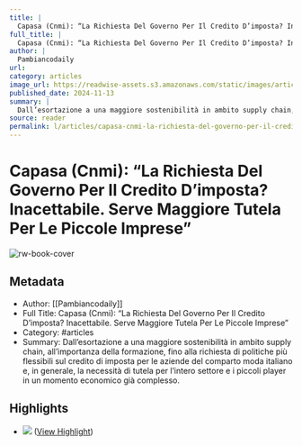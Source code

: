 ```yaml
---
title: |
  Capasa (Cnmi): “La Richiesta Del Governo Per Il Credito D’imposta? Inacettabile. Serve Maggiore Tutela Per Le Piccole Imprese”
full_title: |
  Capasa (Cnmi): “La Richiesta Del Governo Per Il Credito D’imposta? Inacettabile. Serve Maggiore Tutela Per Le Piccole Imprese”
author: |
  Pambiancodaily
url: 
category: articles
image_url: https://readwise-assets.s3.amazonaws.com/static/images/article2.74d541386bbf.png
published_date: 2024-11-13
summary: |
  Dall’esortazione a una maggiore sostenibilità in ambito supply chain, all’importanza della formazione, fino alla richiesta di politiche più flessibili sul credito di imposta per le aziende del comparto moda italiano e, in generale, la necessità di tutela per l’intero settore e i piccoli player in un momento economico già complesso.
source: reader
permalink: l/articles/capasa-cnmi-la-richiesta-del-governo-per-il-credito-d-imposta-inacettabile-serve-maggiore
---
```

# Capasa (Cnmi): “La Richiesta Del Governo Per Il Credito D’imposta? Inacettabile. Serve Maggiore Tutela Per Le Piccole Imprese”

![rw-book-cover](https://readwise-assets.s3.amazonaws.com/static/images/article2.74d541386bbf.png)

## Metadata
- Author: [[Pambiancodaily]]
- Full Title: Capasa (Cnmi): “La Richiesta Del Governo Per Il Credito D’imposta? Inacettabile. Serve Maggiore Tutela Per Le Piccole Imprese”
- Category: #articles
- Summary: Dall’esortazione a una maggiore sostenibilità in ambito supply chain, all’importanza della formazione, fino alla richiesta di politiche più flessibili sul credito di imposta per le aziende del comparto moda italiano e, in generale, la necessità di tutela per l’intero settore e i piccoli player in un momento economico già complesso.

## Highlights
- ![](https://adagiofe.neodatagroup.com/ad/confirm.jsp?x=472977.882773.654567.11248.1025.moda|https_www_pambianconews_com_newsletter_newsletter_22_.gdpr_0..0.2.1731499902652.0.&r=https://ac.neodatagroup.com/img_uploads/567/1025_654567_2_NL_EDITORIALE_MAGAZINE_2024_n5__1_.jpg) ([View Highlight](https://read.readwise.io/read/01jckkcegsmvx1kqvx4x18d9dz))


